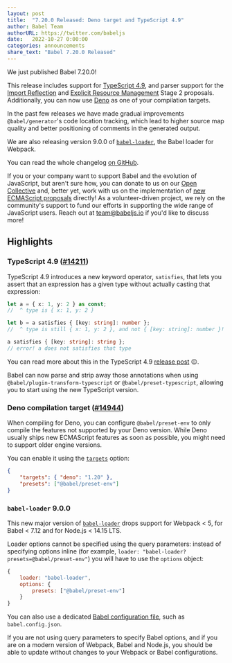 ```yaml
---
layout: post
title:  "7.20.0 Released: Deno target and TypeScript 4.9"
author: Babel Team
authorURL: https://twitter.com/babeljs
date:   2022-10-27 0:00:00
categories: announcements
share_text: "Babel 7.20.0 Released"
---
```


We just published Babel 7.20.0!

This release includes support for [TypeScript 4.9](https://devblogs.microsoft.com/typescript/announcing-typescript-4-9/), and parser support for the [Import Reflection](https://github.com/tc39/proposal-import-reflection/) and [Explicit Resource Management](https://github.com/tc39/proposal-explicit-resource-management/) Stage 2 proposals. Additionally, you can now use [Deno](https://deno.land/) as one of your compilation targets.

In the past few releases we have made gradual improvements `@babel/generator`'s code location tracking, which lead to higher source map quality and better positioning of comments in the generated output.

We are also releasing version 9.0.0 of [`babel-loader`](https://github.com/babel/babel-loader/), the Babel loader for Webpack.

You can read the whole changelog [on GitHub](https://github.com/babel/babel/releases/tag/v7.20.0).

<!-- truncate -->

If you or your company want to support Babel and the evolution of JavaScript, but aren't sure how, you can donate to us on our [Open Collective](https://github.com/babel/babel?sponsor=1) and, better yet, work with us on the implementation of [new ECMAScript proposals](https://github.com/babel/proposals) directly! As a volunteer-driven project, we rely on the community's support to fund our efforts in supporting the wide range of JavaScript users. Reach out at [team@babeljs.io](mailto:team@babeljs.io) if you'd like to discuss more!

## Highlights

### TypeScript 4.9 ([#14211](https://github.com/babel/babel/pull/14211))

TypeScript 4.9 introduces a new keyword operator, `satisfies`, that lets you assert that an expression has a given type without actually casting that expression:

```typescript
let a = { x: 1, y: 2 } as const;
//  ^ type is { x: 1, y: 2 }

let b = a satisfies { [key: string]: number };
//  ^ type is still { x: 1, y: 2 }, and not { [key: string]: number }!

a satisfies { [key: string]: string };
// error! a does not satisfies that type
```

You can read more about this in the TypeScript 4.9 [release post](https://devblogs.microsoft.com/typescript/announcing-typescript-4-9-beta/#hamilton) 😉.

Babel can now parse and strip away those annotations when using `@babel/plugin-transform-typescript` or `@babel/preset-typescript`, allowing you to start using the new TypeScript version.

### Deno compilation target ([#14944](https://github.com/babel/babel/pull/14944))

When compiling for Deno, you can configure `@babel/preset-env` to only compile the features not supported by your Deno version. While Deno usually ships new ECMAScript features as soon as possible, you might need to support older engine versions.

You can enable it using the [`targets`](https://babeljs.io/docs/en/options#targets) option:
```json title="JSON"
{
    "targets": { "deno": "1.20" },
    "presets": ["@babel/preset-env"]
}
```

### `babel-loader` 9.0.0

This new major version of [`babel-loader`](https://github.com/babel/babel-loader/releases/tag/v9.0.0) drops support for Webpack < 5, for Babel < 7.12 and for Node.js < 14.15 LTS.

Loader options cannot be specified using the query parameters: instead of specifying options inline (for example, `loader: "babel-loader?presets=@babel/preset-env"`) you will have to use the `options` object:
```js title="JavaScript"
{
    loader: "babel-loader",
    options: {
        presets: ["@babel/preset-env"]
    }
}
```

You can also use a dedicated [Babel configuration file](https://babeljs.io/docs/en/config-files#project-wide-configuration), such as `babel.config.json`.

If you are not using query parameters to specify Babel options, and if you are on a modern version of Webpack, Babel and Node.js, you should be able to update without changes to your Webpack or Babel configurations.
